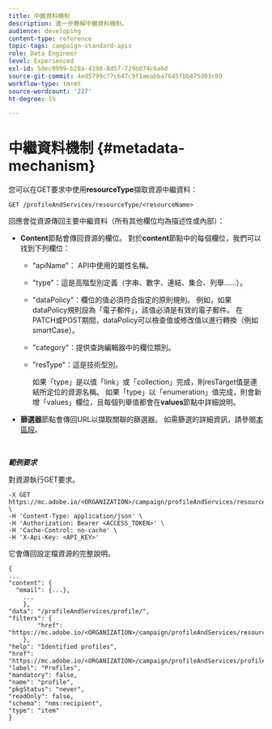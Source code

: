 ```yaml
---
title: 中繼資料機制
description: 進一步瞭解中繼資料機制。
audience: developing
content-type: reference
topic-tags: campaign-standard-apis
role: Data Engineer
level: Experienced
exl-id: 58ec0999-b28a-4198-8d57-729b074c6a6d
source-git-commit: 4ed5799c77c647c9f1aeabba7645fbb475d03c09
workflow-type: tm+mt
source-wordcount: '227'
ht-degree: 1%

---
```


# 中繼資料機制 {#metadata-mechanism}

您可以在GET要求中使用&#x200B;**resourceType**&#x200B;擷取資源中繼資料：

`GET /profileAndServices/resourceType/<resourceName>`

回應會從資源傳回主要中繼資料（所有其他欄位均為描述性或內部）：

* **Content**&#x200B;節點會傳回資源的欄位。 對於&#x200B;**content**&#x200B;節點中的每個欄位，我們可以找到下列欄位：

   * &quot;apiName&quot;： API中使用的屬性名稱。
   * &quot;type&quot;：這是高階型別定義（字串、數字、連結、集合、列舉……）。
   * &quot;dataPolicy&quot;：欄位的值必須符合指定的原則規則。 例如，如果dataPolicy規則設為「電子郵件」，該值必須是有效的電子郵件。 在PATCH或POST期間，dataPolicy可以檢查值或修改值以進行轉換（例如smartCase）。
   * &quot;category&quot;：提供查詢編輯器中的欄位類別。
   * &quot;resType&quot;：這是技術型別。

     如果「type」是以值「link」或「collection」完成，則resTarget值是連結所定位的資源名稱。
如果「type」以「enumeration」值完成，則會新增「values」欄位，且每個列舉值都會在&#x200B;**values**&#x200B;節點中詳細說明。

* **篩選器**&#x200B;節點會傳回URL以擷取關聯的篩選器。 如需篩選的詳細資訊，請參閱[本區段](sorting.md#filtering)。

<!-- créer une section au même niveau sur les liens -->
<!-- dans l'exemple: birthdate, email +  mettre 2 liens : un de type 1-1 , 1-N
si on prend l'exemple de l'org unit, on aura un bon exemple lien -->
<!-- plus reparler du node Data -->

<br/>

***範例要求***

對資源執行GET要求。

```
-X GET https://mc.adobe.io/<ORGANIZATION>/campaign/profileAndServices/resourceType/profile \
-H 'Content-Type: application/json' \
-H 'Authorization: Bearer <ACCESS_TOKEN>' \
-H 'Cache-Control: no-cache' \
-H 'X-Api-Key: <API_KEY>'
```

它會傳回設定檔資源的完整說明。

```
{
...
"content": {
  "email": {...},
    ...
    },
"data": "/profileAndServices/profile/",
"filters": {
        "href": "https://mc.adobe.io/<ORGANIZATION>/campaign/profileAndServices/resourceType/<PKEY>"
    },
"help": "Identified profiles",
"href": "https://mc.adobe.io/<ORGANIZATION>/campaign/profileAndServices/profile/metadata",
"label": "Profiles",
"mandatory": false,
"name": "profile",
"pkgStatus": "never",
"readOnly": false,
"schema": "nms:recipient",
"type": "item"
}
```
